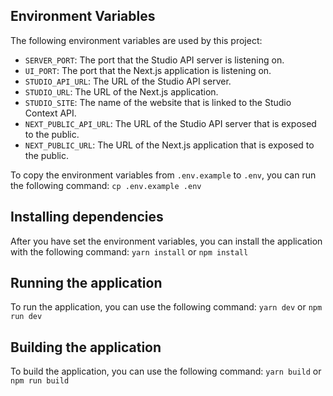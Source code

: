## Environment Variables

The following environment variables are used by this project:

* `SERVER_PORT`: The port that the Studio API server is listening on.
* `UI_PORT`: The port that the Next.js application is listening on.
* `STUDIO_API_URL`: The URL of the Studio API server.
* `STUDIO_URL`: The URL of the Next.js application.
* `STUDIO_SITE`: The name of the website that is linked to the Studio Context API.
* `NEXT_PUBLIC_API_URL`: The URL of the Studio API server that is exposed to the public.
* `NEXT_PUBLIC_URL`: The URL of the Next.js application that is exposed to the public.

To copy the environment variables from `.env.example` to `.env`, you can run the following command: ```cp .env.example .env```

## Installing dependencies
After you have set the environment variables, you can install the application with the following command: ```yarn install``` or ```npm install```

## Running the application
To run the application, you can use the following command: ```yarn dev``` or ```npm run dev```

## Building the application
To build the application, you can use the following command: ```yarn build``` or ```npm run build```


